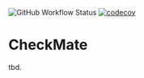 ![GitHub Workflow Status](https://img.shields.io/github/actions/workflow/status/renao/CheckMate/run-pester-tests.yml?branch=main)
[![codecov](https://codecov.io/gh/renao/CheckMate/branch/main/graph/badge.svg)](https://codecov.io/gh/<USER>/<REPO>)

# CheckMate


tbd.
